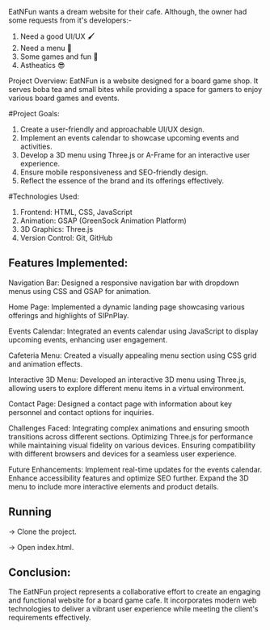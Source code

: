 EatNFun wants a dream website for their cafe. Although, the owner had some requests from it's developers:-
1. Need a good UI/UX 🖌️
2. Need a menu 🍲
3. Some games and fun 🎲
4. Astheatics 😎
    
Project Overview:
EatNFun is a website designed for a board game shop. It serves boba tea and small bites while providing a space for gamers to enjoy various board games and events.

#Project Goals:
1. Create a user-friendly and approachable UI/UX design.
2. Implement an events calendar to showcase upcoming events and activities.
3. Develop a 3D menu using Three.js or A-Frame for an interactive user experience.
4. Ensure mobile responsiveness and SEO-friendly design.
5. Reflect the essence of the brand and its offerings effectively.

#Technologies Used:
1. Frontend: HTML, CSS, JavaScript
2. Animation: GSAP (GreenSock Animation Platform)
3. 3D Graphics: Three.js
4. Version Control: Git, GitHub


## Features Implemented:
Navigation Bar:
Designed a responsive navigation bar with dropdown menus using CSS and GSAP for animation.

Home Page:
Implemented a dynamic landing page showcasing various offerings and highlights of SIPnPlay.

Events Calendar:
Integrated an events calendar using JavaScript to display upcoming events, enhancing user engagement.

Cafeteria Menu:
Created a visually appealing menu section using CSS grid and animation effects.

Interactive 3D Menu:
Developed an interactive 3D menu using Three.js, allowing users to explore different menu items in a virtual environment.

Contact Page:
Designed a contact page with information about key personnel and contact options for inquiries.

Challenges Faced:
Integrating complex animations and ensuring smooth transitions across different sections.
Optimizing Three.js for performance while maintaining visual fidelity on various devices.
Ensuring compatibility with different browsers and devices for a seamless user experience.

Future Enhancements:
Implement real-time updates for the events calendar.
Enhance accessibility features and optimize SEO further.
Expand the 3D menu to include more interactive elements and product details.

## Running
-> Clone the project.

-> Open index.html.


## Conclusion:
The EatNFun project represents a collaborative effort to create an engaging and functional website for a board game cafe. It incorporates modern web technologies to deliver a vibrant user experience while meeting the client's requirements effectively.
